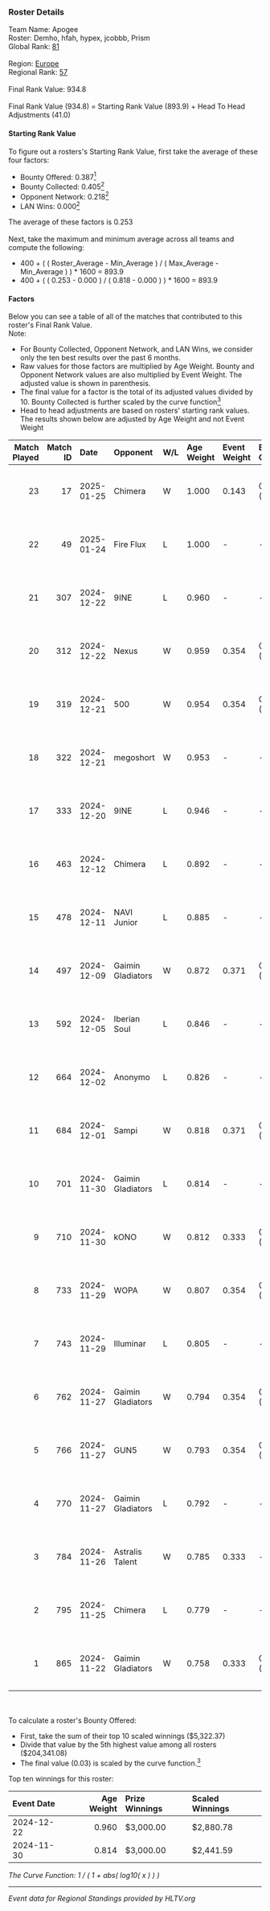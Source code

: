 ### Roster Details<br />
Team Name: Apogee<br />
Roster: Demho, hfah, hypex, jcobbb, Prism<br />
Global Rank: [81](../../standings_global_2025_01_27.md)<br />
<br />
Region: [Europe]( ../../standings_europe_2025_01_27.md)<br />
Regional Rank: [57]( ../../standings_europe_2025_01_27.md)<br />
<br />
Final Rank Value:  934.8<br />
<br />
Final Rank Value (934.8) = Starting Rank Value (893.9) + Head To Head Adjustments (41.0)<br />

#### Starting Rank Value<br />
To figure out a rosters's Starting Rank Value, first take the average of these four factors:<br />
- Bounty Offered: 0.387[<sup>1</sup>](#table2)
- Bounty Collected: 0.405[<sup>2</sup>](#table1)
- Opponent Network: 0.218[<sup>2</sup>](#table1)
- LAN Wins: 0.000[<sup>2</sup>](#table1)

The average of these factors is 0.253<br />
<br />
Next, take the maximum and minimum average across all teams and compute the following:<br />
- 400 + ( ( Roster_Average - Min_Average ) / ( Max_Average - Min_Average ) ) * 1600 = 893.9
- 400 + ( ( 0.253 - 0.000 ) / ( 0.818 - 0.000 ) ) * 1600 = 893.9


#### Factors<br />
Below you can see a table of all of the matches that contributed to this roster's Final Rank Value.<br />
Note:<br />

- For Bounty Collected, Opponent Network, and LAN Wins, we consider only the ten best results over the past 6 months.
- Raw values for those factors are multiplied by Age Weight. Bounty and Opponent Network values are also multiplied by Event Weight. The adjusted value is shown in parenthesis.
- The final value for a factor is the total of its adjusted values divided by 10. Bounty Collected is further scaled by the curve function[<sup>3</sup>](#curveFunction)
- Head to head adjustments are based on rosters' starting rank values. The results shown below are adjusted by Age Weight and not Event Weight
<span id="table1"></span><br />


| Match Played | Match ID | Date       | Opponent          | W/L | Age Weight | Event Weight | Bounty Collected | Opponent Network | LAN Wins  | H2H Adj. | Roster                            |
| -: | -: | :- | :- | :- | :- | :- | :- | :- | :- | -: | :- |
|           23 |       17 | 2025-01-25 | Chimera           | W   | 1.000      | 0.143        | 0.044 (0.006)    | 0.816 (0.117)    | 0 (0.000) |    17.47 | Demho, hfah, hypex, jcobbb, Prism |
|           22 |       49 | 2025-01-24 | Fire Flux         | L   | 1.000      | -            | -                | -                | -         |   -14.99 | Demho, hfah, hypex, jcobbb, Prism |
|           21 |      307 | 2024-12-22 | 9INE              | L   | 0.960      | -            | -                | -                | -         |   -12.07 | Demho, hfah, hypex, jcobbb, Prism |
|           20 |      312 | 2024-12-22 | Nexus             | W   | 0.959      | 0.354        | 0.407 (0.138)    | 0.772 (0.262)    | 0 (0.000) |    26.24 | Demho, hfah, hypex, jcobbb, Prism |
|           19 |      319 | 2024-12-21 | 500               | W   | 0.954      | 0.354        | 0.061 (0.021)    | 0.872 (0.295)    | 0 (0.000) |    20.98 | Demho, hfah, hypex, jcobbb, Prism |
|           18 |      322 | 2024-12-21 | megoshort         | W   | 0.953      | -            | -                | -                | 0 (0.000) |     2.72 | Demho, hfah, hypex, jcobbb, Prism |
|           17 |      333 | 2024-12-20 | 9INE              | L   | 0.946      | -            | -                | -                | -         |   -12.03 | Demho, hfah, hypex, jcobbb, Prism |
|           16 |      463 | 2024-12-12 | Chimera           | L   | 0.892      | -            | -                | -                | -         |   -12.13 | Demho, hfah, hypex, jcobbb, Prism |
|           15 |      478 | 2024-12-11 | NAVI Junior       | L   | 0.885      | -            | -                | -                | -         |    -7.97 | Demho, hfah, hypex, jcobbb, Prism |
|           14 |      497 | 2024-12-09 | Gaimin Gladiators | W   | 0.872      | 0.371        | 0.081 (0.026)    | 0.874 (0.283)    | 0 (0.000) |    15.12 | Demho, hfah, hypex, jcobbb, Prism |
|           13 |      592 | 2024-12-05 | Iberian Soul      | L   | 0.846      | -            | -                | -                | -         |   -11.71 | Demho, hfah, hypex, jcobbb, Prism |
|           12 |      664 | 2024-12-02 | Anonymo           | L   | 0.826      | -            | -                | -                | -         |   -17.40 | Demho, hfah, hypex, jcobbb, Prism |
|           11 |      684 | 2024-12-01 | Sampi             | W   | 0.818      | 0.371        | 0.040 (0.012)    | -                | 0 (0.000) |    13.05 | Demho, hfah, hypex, jcobbb, Prism |
|           10 |      701 | 2024-11-30 | Gaimin Gladiators | L   | 0.814      | -            | -                | -                | -         |   -10.23 | Demho, hfah, hypex, jcobbb, Prism |
|            9 |      710 | 2024-11-30 | kONO              | W   | 0.812      | 0.333        | 0.047 (0.013)    | 0.601 (0.163)    | 0 (0.000) |    10.65 | Demho, hfah, hypex, jcobbb, Prism |
|            8 |      733 | 2024-11-29 | WOPA              | W   | 0.807      | 0.354        | 0.063 (0.018)    | 0.652 (0.186)    | 0 (0.000) |    12.66 | Demho, hfah, hypex, jcobbb, Prism |
|            7 |      743 | 2024-11-29 | Illuminar         | L   | 0.805      | -            | -                | -                | -         |   -14.19 | Demho, hfah, hypex, jcobbb, Prism |
|            6 |      762 | 2024-11-27 | Gaimin Gladiators | W   | 0.794      | 0.354        | 0.081 (0.023)    | 0.874 (0.246)    | 0 (0.000) |    14.82 | Demho, hfah, hypex, jcobbb, Prism |
|            5 |      766 | 2024-11-27 | GUN5              | W   | 0.793      | 0.354        | 0.227 (0.064)    | 0.988 (0.277)    | 0 (0.000) |    18.59 | Demho, hfah, hypex, jcobbb, Prism |
|            4 |      770 | 2024-11-27 | Gaimin Gladiators | L   | 0.792      | -            | -                | -                | -         |    -9.90 | Demho, hfah, hypex, jcobbb, Prism |
|            3 |      784 | 2024-11-26 | Astralis Talent   | W   | 0.785      | 0.333        | -                | 0.494 (0.129)    | -         |     8.03 | Demho, hfah, hypex, jcobbb, Prism |
|            2 |      795 | 2024-11-25 | Chimera           | L   | 0.779      | -            | -                | -                | -         |   -11.12 | Demho, hfah, hypex, jcobbb, Prism |
|            1 |      865 | 2024-11-22 | Gaimin Gladiators | W   | 0.758      | 0.333        | 0.081 (0.020)    | 0.874 (0.221)    | -         |    14.40 | Demho, hfah, hypex, jcobbb, Prism |

<br />
<span id="table2"></span><br />
To calculate a roster's Bounty Offered:<br />

- First, take the sum of their top 10 scaled winnings ($5,322.37)
- Divide that value by the 5th highest value among all rosters ($204,341.08)
- The final value (0.03) is scaled by the curve function.[<sup>3</sup>](#curveFunction)

Top ten winnings for this roster:<br />

| Event Date | Age Weight | Prize Winnings | Scaled Winnings |
| :- | -: | :- | :- |
| 2024-12-22 |      0.960 | $3,000.00      | $2,880.78       |
| 2024-11-30 |      0.814 | $3,000.00      | $2,441.59       |


<span id="curveFunction"></span>_The Curve Function: 1 / ( 1 + abs( log10( x ) ) )_<br />

---
_Event data for Regional Standings provided by HLTV.org_<br />
